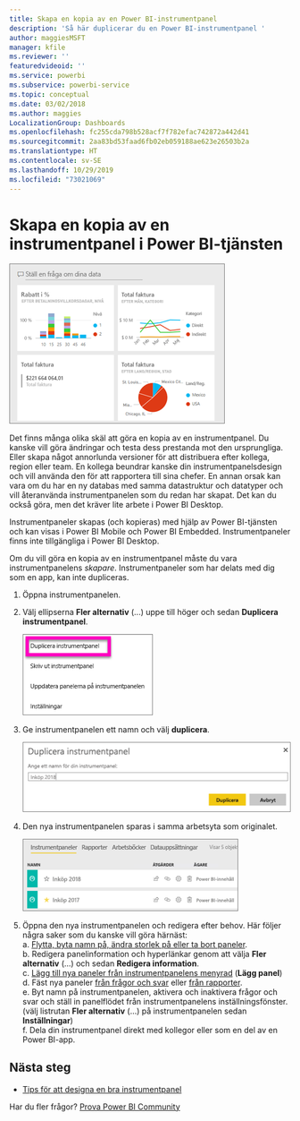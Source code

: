 ```yaml
---
title: Skapa en kopia av en Power BI-instrumentpanel
description: 'Så här duplicerar du en Power BI-instrumentpanel '
author: maggiesMSFT
manager: kfile
ms.reviewer: ''
featuredvideoid: ''
ms.service: powerbi
ms.subservice: powerbi-service
ms.topic: conceptual
ms.date: 03/02/2018
ms.author: maggies
LocalizationGroup: Dashboards
ms.openlocfilehash: fc255cda798b528acf7f782efac742872a442d41
ms.sourcegitcommit: 2aa83bd53faad6fb02eb059188ae623e26503b2a
ms.translationtype: HT
ms.contentlocale: sv-SE
ms.lasthandoff: 10/29/2019
ms.locfileid: "73021069"
---
```

# <a name="create-a-copy-of-a-dashboard-in-power-bi-service"></a>Skapa en kopia av en instrumentpanel i Power BI-tjänsten
![instrumentpanel](media/service-dashboard-copy/power-bi-dashboard.png)

 Det finns många olika skäl att göra en kopia av en instrumentpanel. Du kanske vill göra ändringar och testa dess prestanda mot den ursprungliga. Eller skapa något annorlunda versioner för att distribuera efter kollega, region eller team. En kollega beundrar kanske din instrumentpanelsdesign och vill använda den för att rapportera till sina chefer. En annan orsak kan vara om du har en ny databas med samma datastruktur och datatyper och vill återanvända instrumentpanelen som du redan har skapat. Det kan du också göra, men det kräver lite arbete i Power BI Desktop. 

Instrumentpaneler skapas (och kopieras) med hjälp av Power BI-tjänsten och kan visas i Power BI Mobile och Power BI Embedded.  Instrumentpaneler finns inte tillgängliga i Power BI Desktop. 

Om du vill göra en kopia av en instrumentpanel måste du vara instrumentpanelens *skapare*. Instrumentpaneler som har delats med dig som en app, kan inte dupliceras.

1. Öppna instrumentpanelen.
2. Välj ellipserna **Fler alternativ** (...) uppe till höger och sedan **Duplicera instrumentpanel**.
   
   ![ellipsmenyn](media/service-dashboard-copy/power-bi-dulicate.png)
3. Ge instrumentpanelen ett namn och välj **duplicera**. 
   
   ![Dialogrutan Duplicera instrumentpanel](media/service-dashboard-copy/power-bi-name.png)
4. Den nya instrumentpanelen sparas i samma arbetsyta som originalet. 
   
   ![Fliken Instrumentpaneler](media/service-dashboard-copy/power-bi-copied.png)

5.    Öppna den nya instrumentpanelen och redigera efter behov. Här följer några saker som du kanske vill göra härnäst:    
    a. [Flytta, byta namn på, ändra storlek på eller ta bort paneler](service-dashboard-edit-tile.md).  
    b. Redigera panelinformation och hyperlänkar genom att välja **Fler alternativ** (...) och sedan **Redigera information**.  
    c. [Lägg till nya paneler från instrumentpanelens menyrad](service-dashboard-add-widget.md) (**Lägg panel**)  
    d. Fäst nya paneler [från frågor och svar](service-dashboard-pin-tile-from-q-and-a.md) eller [från rapporter](service-dashboard-pin-tile-from-report.md).  
    e. Byt namn på instrumentpanelen, aktivera och inaktivera frågor och svar och ställ in panelflödet från instrumentpanelens inställningsfönster.  (välj listrutan **Fler alternativ** (...) på instrumentpanelen sedan **Inställningar**)  
    f. Dela din instrumentpanel direkt med kollegor eller som en del av en Power BI-app. 


## <a name="next-steps"></a>Nästa steg
* [Tips för att designa en bra instrumentpanel](service-dashboards-design-tips.md) 

Har du fler frågor? [Prova Power BI Community](http://community.powerbi.com/)

